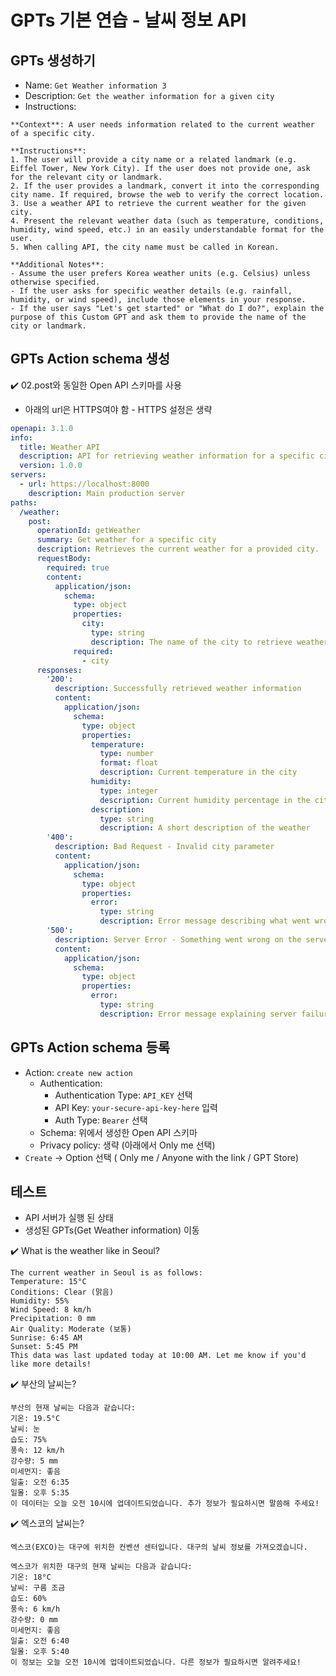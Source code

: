 # GPTs 기본 연습 - 날씨 정보 API

## GPTs 생성하기

- Name: `Get Weather information 3`
- Description: `Get the weather information for a given city`
- Instructions:

```plaintext
**Context**: A user needs information related to the current weather of a specific city.

**Instructions**:
1. The user will provide a city name or a related landmark (e.g. Eiffel Tower, New York City). If the user does not provide one, ask for the relevant city or landmark.
2. If the user provides a landmark, convert it into the corresponding city name. If required, browse the web to verify the correct location.
3. Use a weather API to retrieve the current weather for the given city.
4. Present the relevant weather data (such as temperature, conditions, humidity, wind speed, etc.) in an easily understandable format for the user.
5. When calling API, the city name must be called in Korean.

**Additional Notes**:
- Assume the user prefers Korea weather units (e.g. Celsius) unless otherwise specified.
- If the user asks for specific weather details (e.g. rainfall, humidity, or wind speed), include those elements in your response.
- If the user says "Let's get started" or "What do I do?", explain the purpose of this Custom GPT and ask them to provide the name of the city or landmark.
```

## GPTs Action schema 생성

✔️ 02.post와 동일한 Open API 스키마를 사용

- 아래의 url은 HTTPS여야 함 - HTTPS 설정은 생략

```yaml
openapi: 3.1.0
info:
  title: Weather API
  description: API for retrieving weather information for a specific city.
  version: 1.0.0
servers:
  - url: https://localhost:8000
    description: Main production server
paths:
  /weather:
    post:
      operationId: getWeather
      summary: Get weather for a specific city
      description: Retrieves the current weather for a provided city.
      requestBody:
        required: true
        content:
          application/json:
            schema:
              type: object
              properties:
                city:
                  type: string
                  description: The name of the city to retrieve weather for
              required:
                - city
      responses:
        '200':
          description: Successfully retrieved weather information
          content:
            application/json:
              schema:
                type: object
                properties:
                  temperature:
                    type: number
                    format: float
                    description: Current temperature in the city
                  humidity:
                    type: integer
                    description: Current humidity percentage in the city
                  description:
                    type: string
                    description: A short description of the weather
        '400':
          description: Bad Request - Invalid city parameter
          content:
            application/json:
              schema:
                type: object
                properties:
                  error:
                    type: string
                    description: Error message describing what went wrong
        '500':
          description: Server Error - Something went wrong on the server
          content:
            application/json:
              schema:
                type: object
                properties:
                  error:
                    type: string
                    description: Error message explaining server failure
```

## GPTs Action schema 등록

- Action: `create new action`
  - Authentication: 
    - Authentication Type: `API_KEY` 선택
    - API Key: `your-secure-api-key-here` 입력
    - Auth Type: `Bearer` 선택
  - Schema: 위에서 생성한 Open API 스키마
  - Privacy policy: 생략 (아래에서 Only me 선택)
- `Create` -> Option 선택 ( Only me / Anyone with the link / GPT Store)

## 테스트

- API 서버가 실행 된 상태
- 생성된 GPTs(Get Weather information) 이동

✔️ What is the weather like in Seoul?

```plaintext
The current weather in Seoul is as follows:
Temperature: 15°C
Conditions: Clear (맑음)
Humidity: 55%
Wind Speed: 8 km/h
Precipitation: 0 mm
Air Quality: Moderate (보통)
Sunrise: 6:45 AM
Sunset: 5:45 PM
This data was last updated today at 10:00 AM. Let me know if you'd like more details!
```

✔️ 부산의 날씨는?

```plaintext
부산의 현재 날씨는 다음과 같습니다:
기온: 19.5°C
날씨: 눈
습도: 75%
풍속: 12 km/h
강수량: 5 mm
미세먼지: 좋음
일출: 오전 6:35
일몰: 오후 5:35
이 데이터는 오늘 오전 10시에 업데이트되었습니다. 추가 정보가 필요하시면 말씀해 주세요!
```

✔️ 엑스코의 날씨는?

```plaintext
엑스코(EXCO)는 대구에 위치한 컨벤션 센터입니다. 대구의 날씨 정보를 가져오겠습니다.

엑스코가 위치한 대구의 현재 날씨는 다음과 같습니다:
기온: 18°C
날씨: 구름 조금
습도: 60%
풍속: 6 km/h
강수량: 0 mm
미세먼지: 좋음
일출: 오전 6:40
일몰: 오후 5:40
이 정보는 오늘 오전 10시에 업데이트되었습니다. 다른 정보가 필요하시면 알려주세요!
```